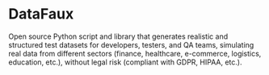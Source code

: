 # DataFaux
Open source Python script and library that generates realistic and structured test datasets for developers, testers, and QA teams, simulating real data from different sectors (finance, healthcare, e-commerce, logistics, education, etc.), without legal risk (compliant with GDPR, HIPAA, etc.).
